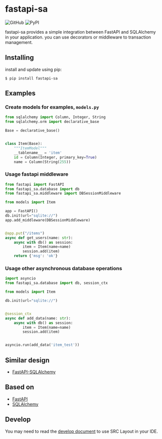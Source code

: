 # fastapi-sa

![GitHub](https://img.shields.io/github/license/whg517/aio-pydispatch?style=flat-square)
![PyPI](https://img.shields.io/pypi/v/0.0.1?color=blue&label=pypi&logo=fastapi_sa)

fastapi-sa provides a simple integration between FastAPI and SQLAlchemy in your application.
you can use decorators or middleware to transaction management.

## Installing

install and update using pip:

```shell
$ pip install fastapi-sa
```

## Examples

### Create models for examples, `models.py`

```python
from sqlalchemy import Column, Integer, String
from sqlalchemy.orm import declarative_base

Base = declarative_base()


class Item(Base):
    """ItemModel"""
    __tablename__ = 'item'
    id = Column(Integer, primary_key=True)
    name = Column(String(255))

```

### Usage fastapi middleware

```python
from fastapi import FastAPI
from fastapi_sa.database import db
from fastapi_sa.middleware import DBSessionMiddleware

from models import Item

app = FastAPI()
db.init(url="sqlite://")
app.add_middleware(DBSessionMiddleware)


@app.put("/items")
async def get_users(name: str):
    async with db() as session:
        item = Item(name=name)
        session.add(item)
    return {'msg': 'ok'}
```

### Usage other asynchronous database operations

```python
import asyncio
from fastapi_sa.database import db, session_ctx

from models import Item

db.init(url="sqlite://")


@session_ctx
async def add_data(name: str):
    async with db() as session:
        item = Item(name=name)
        session.add(item)


asyncio.run(add_data('item_test'))
```

## Similar design

- [FastAPI-SQLAlchemy](https://github.com/mfreeborn/fastapi-sqlalchemy)

## Based on
- [FastAPI](https://github.com/tiangolo/fastapi)
- [SQLAlchemy](https://github.com/sqlalchemy/sqlalchemy)

## Develop

You may need to read the [develop document](./docs/development.md) to use SRC Layout in your IDE.

